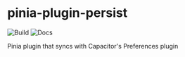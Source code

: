 # pinia-plugin-persist

![Build](https://github.com/craigrileyuk/pinia-plugin-capacitor-persist/actions/workflows/build.yml/badge.svg)
![Docs](https://github.com/craigrileyuk/pinia-plugin-capacitor-persist/actions/workflows/docs.yml/badge.svg)

Pinia plugin that syncs with Capacitor's Preferences plugin
